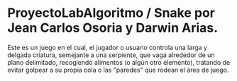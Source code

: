 # ProyectoLabAlgoritmo / Snake por Jean Carlos Osoria y Darwin Arias.

Este es un juego en el cual, el jugador o usuario controla una larga y delgada criatura, semejante a una serpiente, que vaga alrededor de un plano delimitado, recogiendo alimentos (o algún otro elemento), tratando de evitar golpear a su propia cola o las "paredes" que rodean el área de juego. 

